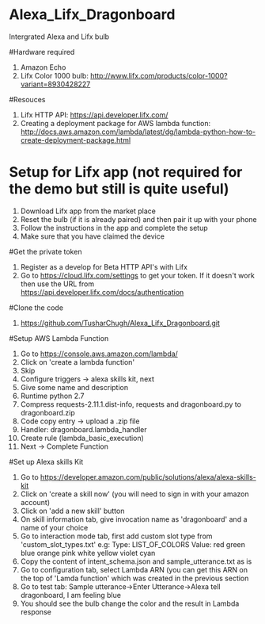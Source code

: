 # Alexa_Lifx_Dragonboard
Intergrated Alexa and Lifx bulb

#Hardware required
1. Amazon Echo
2. Lifx Color 1000 bulb: http://www.lifx.com/products/color-1000?variant=8930428227

#Resouces
1. Lifx HTTP API: https://api.developer.lifx.com/
2. Creating a deployment package for AWS lambda function: http://docs.aws.amazon.com/lambda/latest/dg/lambda-python-how-to-create-deployment-package.html

# Setup for Lifx app (not required for the demo but still is quite useful)
1. Download Lifx app from the market place
2. Reset the bulb (if it is already paired) and then pair it up with your phone
3. Follow the instructions in the app and complete the setup
4. Make sure that you have claimed the device

#Get the private token
1. Register as a develop for Beta HTTP API's with Lifx
2. Go to https://cloud.lifx.com/settings to get your token. If it doesn't work then use the URL from https://api.developer.lifx.com/docs/authentication

#Clone the code
1. https://github.com/TusharChugh/Alexa_Lifx_Dragonboard.git

#Setup AWS Lambda Function
1. Go to https://console.aws.amazon.com/lambda/
2. Click on 'create a lambda function'
3. Skip
4. Configure triggers -> alexa skills kit, next
5. Give some name and description
6. Runtime python 2.7
7. Compress requests-2.11.1.dist-info, requests and dragonboard.py to dragonboard.zip
8. Code copy entry -> upload a .zip file
9. Handler: dragonboard.lambda_handler
10. Create rule (lambda_basic_execution)
11. Next -> Complete Function

#Set up Alexa skills Kit
1. Go to https://developer.amazon.com/public/solutions/alexa/alexa-skills-kit
2. Click on 'create a skill now' (you will need to sign in with your amazon account)
3. Click on 'add a new skill' button
4. On skill information tab, give invocation name as 'dragonboard' and a name of your choice
5. Go to interaction mode tab, first add custom slot type from 'custom_slot_types.txt'
  e.g: Type: LIST_OF_COLORS	
        Value: red 
        green
        blue
        orange
        pink
        white
        yellow
        violet
        cyan
6. Copy the content of intent_schema.json and sample_utterance.txt as is
7. Go to configuration tab, select Lambda ARN (you can get this ARN on the top of 'Lamda function' which was created in the previous section
8. Go to test tab: Sample utterance->Enter Utterance->Alexa tell dragonboard, I am feeling blue
9. You should see the bulb change the color and the result in Lambda response

